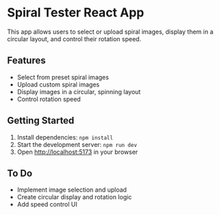# Spiral Tester React App

This app allows users to select or upload spiral images, display them in a circular layout, and control their rotation speed.

## Features
- Select from preset spiral images
- Upload custom spiral images
- Display images in a circular, spinning layout
- Control rotation speed

## Getting Started
1. Install dependencies: `npm install`
2. Start the development server: `npm run dev`
3. Open [http://localhost:5173](http://localhost:5173) in your browser

## To Do
- Implement image selection and upload
- Create circular display and rotation logic
- Add speed control UI
